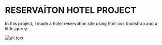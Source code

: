 # RESERVAİTON HOTEL PROJECT

In this project, I made a hotel reservation site using html css bootstrap and a little jqurey.

![alt text](./page.gif)